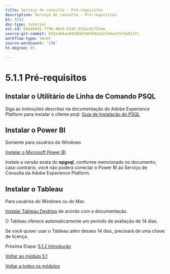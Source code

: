 ```yaml
---
title: Serviço de consulta - Pré-requisitos
description: Serviço de consulta - Pré-requisitos
kt: 5342
doc-type: tutorial
exl-id: b8a404d1-7796-46e3-b245-553acdc753ae
source-git-commit: b53ee64ae8438b8f48f842ed1f44ee7ef3e813fc
workflow-type: tm+mt
source-wordcount: '130'
ht-degree: 0%

---
```


# 5.1.1 Pré-requisitos

## Instalar o Utilitário de Linha de Comando PSQL

Siga as instruções descritas na documentação do Adobe Experience Platform para instalar o cliente psql:
[Guia de Instalação do PSQL](https://experienceleague.adobe.com/docs/experience-platform/query/clients/psql.html)

## Instalar o Power BI

Somente para usuários do Windows

[Instalar o Microsoft Power BI](https://experienceleague.adobe.com/docs/experience-platform/query/clients/power-bi.html)

Instale a versão exata do **npgsql**, conforme mencionado no documento; caso contrário, você não poderá conectar o Power BI ao Serviço de Consulta da Adobe Experience Platform.

## Instalar o Tableau

Para usuários do Windows ou do Mac

[Instalar Tableau Desktop](https://experienceleague.adobe.com/docs/experience-platform/query/clients/tableau.html) de acordo com a documentação.

O Tableau oferece automaticamente um período de avaliação de 14 dias.

Se você quiser usar o Tableau além desses 14 dias, precisará de uma chave de licença.

Próxima Etapa: [5.1.2 Introdução](./ex2.md)

[Voltar ao módulo 5.1](./query-service.md)

[Voltar a todos os módulos](../../../overview.md)
